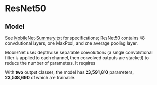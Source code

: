 # ResNet50

## Model
See [MobileNet-Summary.txt](https://github.com/html1101/Gun-Detection-GUI/Models/MobileNet_Info/MobileNet-Summary.txt) for specifications; ResNet50 contains 48 convolutional layers, one MaxPool, and one average pooling layer.

MobileNet uses depthwise separable convolutions (a single convolutional filter is applied to each channel, then convolved outputs are stacked) to reduce the number of parameters. It requires 

With **two** output classes, the model has **23,591,810** parameters, **23,538,690** of which are trainable.